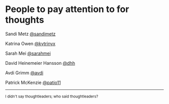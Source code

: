 # People to pay attention to for thoughts

Sandi Metz [@sandimetz](https://twitter.com/sandimetz)

Katrina Owen [@kytrinyx](https://twitter.com/kytrinyx)

Sarah Mei [@sarahmei](https://twitter.com/sarahmei)

David Heinemeier Hansson [@dhh](https://twitter.com/dhh)

Avdi Grimm [@avdi](https://twitter.com/avdi)

Patrick McKenzie [@patio11](https://twitter.com/patio11)

<hr>

<small>
I didn't say thoughtleaders; who said thoughtleaders?
</small>
